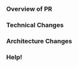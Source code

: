### Overview of PR
<!-- Give a general overivew of the PR -->
<!-- * Please fill out the overview of this PR -->
<!-- * Ex: added this and such -->
<!-- * Please provide a screenshot of changes you've made if those changes impact the UI. For example added a new button ...  -->

### Technical Changes

<!-- Explain any technical changes here, if any-->
<!-- List what you changed, for example added functions to this file, made changes to the local state of a component. The functionalities should be included as well-->

### Architecture Changes

<!-- Explain any architecture changes here, if any-->
<!-- List what you changed, for example added new routes made, made changes to the global state or props of a component, or added new stateful components. A high level description is preferred-->

### Help!

<!-- Asking for help! Make sure to give good Pull Request overview -->
